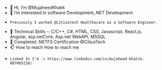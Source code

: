- 👋 Hi, I’m @MujaheedKhatik
- 👀 I’m interested in software Development,.NET Development 
-     Previously I worked @Citiustech Healthacare as a Software Engineer.
- 🌱 Technical Skills -: C/C++, C#, HTML, CSS, Javascript, React.js, Angular, asp.netCore, Asp.net WebAPI, MSSQL
- 💞️ Completed .NETFS Certification @CitiusTech
- 📫 How to reach  How to reach me
-     Linked In I'd -> https://www.linkedin.com/in/mujaheed-khatik-0870b5218/
     



